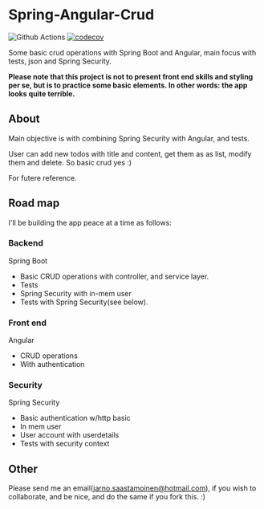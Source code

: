 # Spring-Angular-Crud
![Github Actions](https://github.com/SJarno/spring-angular-crud/actions/workflows/maven.yml/badge.svg) [![codecov](https://codecov.io/gh/sjarno/spring-angular-crud/branch/main/graph/badge.svg?token=B7MGQ0IRJ7)](https://codecov.io/gh/sjarno/spring-angular-crud)

Some basic crud operations with Spring Boot and Angular, main focus with tests, json and Spring Security.

**Please note that this project is not to present front end skills and styling per se, but is to practice some basic elements. In other words: the app looks quite terrible.**



## About
Main objective is with combining Spring Security with Angular, and tests. 

User can add new todos with title and content, get them as as list, modify them and delete. So basic crud yes :)

For futere reference.

## Road map
I'll be building the app peace at a time as follows:
### Backend
Spring Boot
- Basic CRUD operations with controller, and service layer.
- Tests
- Spring Security
    with in-mem user
- Tests with Spring Security(see below).

### Front end
Angular
- CRUD operations
- With authentication

### Security
Spring Security
- Basic authentication w/http basic
- In mem user
- User account with userdetails
- Tests with security context

## Other
Please send me an email(jarno.saastamoinen@hotmail.com), if you wish to collaborate, and be nice, and do the same if you fork this. :)
